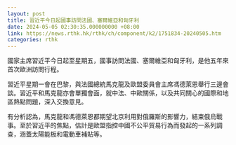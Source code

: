 ```yaml
---
layout: post
title: 習近平今日起國事訪問法國、塞爾維亞和匈牙利
date: 2024-05-05 02:30:35.000000000 +08:00
link: https://news.rthk.hk/rthk/ch/component/k2/1751834-20240505.htm
categories: rthk
---
```


國家主席習近平今日起至星期五，國事訪問法國、塞爾維亞和匈牙利，是他五年來首次歐洲訪問行程。

習近平星期一會在巴黎，與法國總統馬克龍及歐盟委員會主席馮德萊恩舉行三邊會談。習近平和馬克龍亦會單獨會面，就中法、中歐關係，以及共同關心的國際和地區熱點問題，深入交換意見。

有分析認為，馬克龍和馮德萊恩都期望北京利用對俄羅斯的影響力，結束俄烏戰事。至於習近平的焦點，估計是歐盟指控中國不公平貿易行為而發起的一系列調查，涵蓋太陽能板和電動車補貼等。
